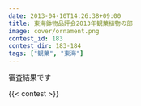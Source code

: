 ```yaml
---
date: 2013-04-10T14:26:38+09:00
title: 東海鉢物品評会2013年観葉植物の部
image: cover/ornament.png
contest_id: 183
contest_dir: 183-184
tags: ["観葉", "東海"]
---
```

審査結果です

{{< contest >}}
